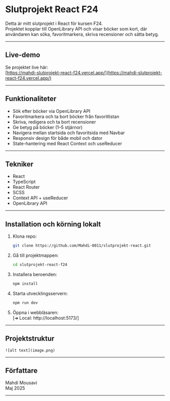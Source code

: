 
# Slutprojekt React F24

Detta är mitt slutprojekt i React för kursen F24.  
Projektet kopplar till OpenLibrary API och visar böcker som kort, där användaren kan söka, favoritmarkera, skriva recensioner och sätta betyg.

---

## Live-demo

Se projektet live här:  
[https://mahdi-slutprojekt-react-f24.vercel.app/](https://mahdi-slutprojekt-react-f24.vercel.app/)

---

## Funktionaliteter

- Sök efter böcker via OpenLibrary API  
- Favoritmarkera och ta bort böcker från favoritlistan  
- Skriva, redigera och ta bort recensioner  
- Ge betyg på böcker (1–5 stjärnor)  
- Navigera mellan startsida och favoritsida med Navbar  
- Responsiv design för både mobil och dator  
- State-hantering med React Context och useReducer

---

## Tekniker

- React  
- TypeScript  
- React Router  
- SCSS  
- Context API + useReducer  
- OpenLibrary API

---

## Installation och körning lokalt

1. Klona repo:  
   ```bash
   git clone https://github.com/Mahdi-0011/slutprojekt-react.git
   ```
2. Gå till projektmappen:  
   ```bash
   cd slutprojekt-react-f24
   ```
3. Installera beroenden:  
   ```bash
   npm install
   ```
4. Starta utvecklingsservern:  
   ```bash
   npm run dev
   ```
5. Öppna i webbläsaren:  
   [➜  Local:   http://localhost:5173/]

---

## Projektstruktur

```
![alt text](image.png)
```

---

## Författare

Mahdi Mousavi  
Maj 2025

---

